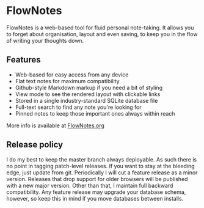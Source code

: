 # FlowNotes

FlowNotes is a web-based tool for fluid personal note-taking. It allows you to
forget about organisation, layout and even saving, to keep you in the flow of
writing your thoughts down.

## Features
* Web-based for easy access from any device
* Flat text notes for maximum compatibility
* Github-style Markdown markup if you need a bit of styling
* View mode to see the rendered layout with clickable links
* Stored in a single industry-standard SQLite database file
* Full-text search to find any note you're looking for
* Pinned notes to keep those important ones always within reach

More info is available at [FlowNotes.org](https://flownotes.org)

## Release policy

I do my best to keep the master branch always deployable. As such there is no
point in tagging patch-level releases. If you want to stay at the bleeding edge,
just update from git. Periodically I will cut a feature release as a minor
version. Releases that drop support for older browsers will be published with a
new major version. Other than that, I maintain full backward compatibility. Any
feature release may upgrade your database schema, however, so keep this in mind
if you move databases between installs.
